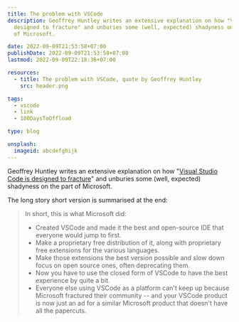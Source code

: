 ```yaml
---
title: The problem with VSCode
description: Geoffrey Huntley writes an extensive explanation on how "Visual Studio Code is
  designed to fracture" and unburies some (well, expected) shadyness on the part
  of Microsoft.

date: 2022-09-09T21:53:58+07:00
publishDate: 2022-09-09T21:53:58+07:00
lastmod: 2022-09-09T22:18:36+07:00

resources:
  - title: The problem with VSCode, quote by Geoffrey Huntley
    src: header.png

tags:
  - vscode
  - link
  - 100DaysToOffload

type: blog

unsplash:
  imageid: abcdefghijk
---
```


Geoffrey Huntley writes an extensive explanation on how "[Visual Studio Code is designed to fracture](https://ghuntley.com/fracture/)" and unburies some (well, expected) shadyness on the part of Microsoft.

The long story short version is summarised at the end:

> In short, this is what Microsoft did:
>
> - Created VSCode and made it the best and open-source IDE that everyone would jump to first.
> - Make a proprietary free distribution of it, along with proprietary free extensions for the various languages.
> - Make those extensions the best version possible and slow down focus on open source ones, often deprecating them.
> - Now you have to use the closed form of VSCode to have the best experience by quite a bit.
> - Everyone else using VSCode as a platform can't keep up because Microsoft fractured their community -- and your VSCode product is now just an ad for a similar Microsoft product that doesn't have all the papercuts.
